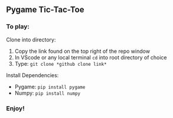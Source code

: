 ## Pygame Tic-Tac-Toe 

### To play:

Clone into directory:

1. Copy the link found on the top right of the repo window
2. In VScode or any local terminal `cd` into root directory of choice
3. Type: `git clone *github clone link*`

Install Dependencies:

- Pygame: `pip install pygame`
- Numpy: `pip install numpy`

### Enjoy!
